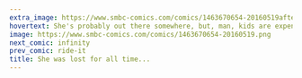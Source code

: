 ```yaml
---
extra_image: https://www.smbc-comics.com/comics/1463670654-20160519after.png
hovertext: She's probably out there somewhere, but, man, kids are expensive.
image: https://www.smbc-comics.com/comics/1463670654-20160519.png
next_comic: infinity
prev_comic: ride-it
title: She was lost for all time...
---
```


